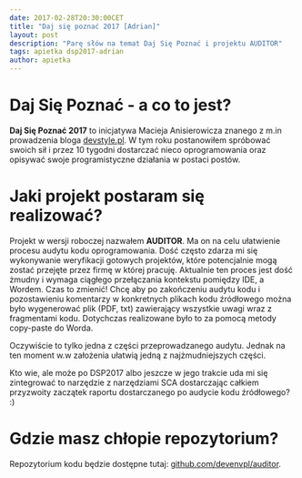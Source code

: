 ```yaml
---
date: 2017-02-28T20:30:00CET
title: "Daj się poznać 2017 [Adrian]"
layout: post
description: "Parę słów na temat Daj Się Poznać i projektu AUDITOR"
tags: apietka dsp2017-adrian
author: apietka
---
```


# Daj Się Poznać - a co to jest?

**Daj Się Poznać 2017** to inicjatywa Macieja Anisierowicza znanego z m.in prowadzenia bloga [devstyle.pl](http://devstyle.pl). W tym roku postanowiłem spróbować swoich sił i przez 10 tygodni dostarczać nieco oprogramowania oraz opisywać swoje programistyczne działania w postaci postów.

# Jaki projekt postaram się realizować?

Projekt w wersji roboczej nazwałem **AUDITOR**. Ma on na celu ułatwienie procesu audytu kodu oprogramowania. Dość często zdarza mi się wykonywanie weryfikacji gotowych projektów, które potencjalnie mogą zostać przejęte przez firmę w której pracuję. Aktualnie ten proces jest dość żmudny i wymaga ciągłego przełączania kontekstu pomiędzy IDE, a Wordem. Czas to zmienić! Chcę aby po zakończeniu audytu kodu i pozostawieniu komentarzy w konkretnych plikach kodu źródłowego można było wygenerować plik (PDF, txt) zawierający wszystkie uwagi wraz z fragmentami kodu. Dotychczas realizowane było to za pomocą metody copy-paste do Worda.

Oczywiście to tylko jedna z części przeprowadzanego audytu. Jednak na ten moment w.w założenia ułatwią jedną z najżmudniejszych części.

Kto wie, ale może po DSP2017 albo jeszcze w jego trakcie uda mi się zintegrować to narzędzie z narzędziami SCA dostarczając całkiem przyzwoity zaczątek raportu dostarczanego po audycie kodu źródłowego? :)

# Gdzie masz chłopie repozytorium?

Repozytorium kodu będzie dostępne tutaj: [github.com/devenvpl/auditor](https://github.com/devenvpl/auditor).